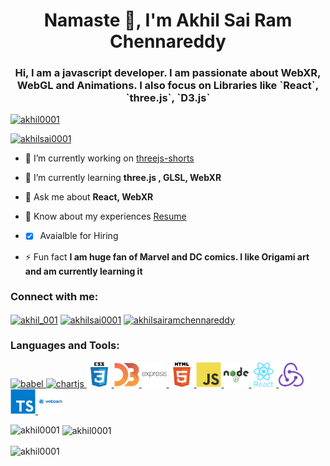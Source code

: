 <h1 align="center">Namaste 👋, I'm Akhil Sai Ram Chennareddy</h1>
<h3 align="center">Hi, I am a javascript developer. I am passionate about WebXR, WebGL and Animations. I also focus on Libraries like `React`, `three.js`, `D3.js`</h3>

<p align="left"> <a href="https://github.com/ryo-ma/github-profile-trophy"><img src="https://github-profile-trophy.vercel.app/?username=akhil0001" alt="akhil0001" /></a> </p>

<p align="left"> <a href="https://twitter.com/akhilsai0001" target="blank"><img src="https://img.shields.io/twitter/follow/akhilsai0001?logo=twitter&style=for-the-badge" alt="akhilsai0001" /></a> </p>

- 🔭 I’m currently working on [threejs-shorts](https://github.com/akhil0001/threejs-shorts)

- 🌱 I’m currently learning **three.js , GLSL, WebXR**

- 💬 Ask me about **React, WebXR**

- 📄 Know about my experiences [Resume](https://docs.google.com/document/d/1-zK56ryc_BXbnO1i181FsphUfNRHyAMCLm9CtMA1YeA/edit?usp=sharing)

- - [X] Avaialble for Hiring

- ⚡ Fun fact **I am huge fan of Marvel and DC comics. I like Origami art and am currently learning it**

<h3 align="left">Connect with me:</h3>
<p align="left">
<a href="https://codepen.io/akhil_001" target="_blank"><img align="center" src="https://cdn.jsdelivr.net/npm/simple-icons@3.0.1/icons/codepen.svg" alt="akhil_001" height="30" width="40" /></a>
<a href="https://twitter.com/Akhilsai0001" target="_blank"><img align="center" src="https://cdn.jsdelivr.net/npm/simple-icons@3.0.1/icons/twitter.svg" alt="akhilsai0001" height="30" width="40" /></a>
<a href="https://www.linkedin.com/in/akhil-sai-ram-chennareddy" target="_blank"><img align="center" src="https://cdn.jsdelivr.net/npm/simple-icons@3.0.1/icons/linkedin.svg" alt="akhilsairamchennareddy" height="30" width="40" /></a>
</p>

<h3 align="left">Languages and Tools:</h3>
<p align="left"> <a href="https://babeljs.io/" target="_blank"> <img src="https://www.vectorlogo.zone/logos/babeljs/babeljs-icon.svg" alt="babel" width="40" height="40"/> </a> <a href="https://www.chartjs.org" target="_blank"> <img src="https://www.chartjs.org/media/logo-title.svg" alt="chartjs" width="40" height="40"/> </a> <a href="https://www.w3schools.com/css/" target="_blank"> <img src="https://raw.githubusercontent.com/devicons/devicon/master/icons/css3/css3-original-wordmark.svg" alt="css3" width="40" height="40"/> </a> <a href="https://d3js.org/" target="_blank"> <img src="https://raw.githubusercontent.com/devicons/devicon/master/icons/d3js/d3js-original.svg" alt="d3js" width="40" height="40"/> </a> <a href="https://expressjs.com" target="_blank"> <img src="https://raw.githubusercontent.com/devicons/devicon/master/icons/express/express-original-wordmark.svg" alt="express" width="40" height="40"/> </a> <a href="https://www.w3.org/html/" target="_blank"> <img src="https://raw.githubusercontent.com/devicons/devicon/master/icons/html5/html5-original-wordmark.svg" alt="html5" width="40" height="40"/> </a> <a href="https://developer.mozilla.org/en-US/docs/Web/JavaScript" target="_blank"> <img src="https://raw.githubusercontent.com/devicons/devicon/master/icons/javascript/javascript-original.svg" alt="javascript" width="40" height="40"/> </a> <a href="https://nodejs.org" target="_blank"> <img src="https://raw.githubusercontent.com/devicons/devicon/master/icons/nodejs/nodejs-original-wordmark.svg" alt="nodejs" width="40" height="40"/> </a> <a href="https://reactjs.org/" target="_blank"> <img src="https://raw.githubusercontent.com/devicons/devicon/master/icons/react/react-original-wordmark.svg" alt="react" width="40" height="40"/> </a> <a href="https://redux.js.org" target="_blank"> <img src="https://raw.githubusercontent.com/devicons/devicon/master/icons/redux/redux-original.svg" alt="redux" width="40" height="40"/> </a> <a href="https://www.typescriptlang.org/" target="_blank"> <img src="https://raw.githubusercontent.com/devicons/devicon/master/icons/typescript/typescript-original.svg" alt="typescript" width="40" height="40"/> </a> <a href="https://webpack.js.org" target="_blank"> <img src="https://raw.githubusercontent.com/devicons/devicon/d00d0969292a6569d45b06d3f350f463a0107b0d/icons/webpack/webpack-original-wordmark.svg" alt="webpack" width="40" height="40"/> </a> </p>

<p><img align="left" src="https://github-readme-stats.vercel.app/api/top-langs?username=akhil0001&show_icons=true&locale=en&layout=compact" alt="akhil0001" /></p>

<p>&nbsp;<img align="center" src="https://github-readme-stats.vercel.app/api?username=akhil0001&show_icons=true&locale=en" alt="akhil0001" /></p>

<p><img align="center" src="https://github-readme-streak-stats.herokuapp.com/?user=akhil0001&" alt="akhil0001" /></p>
